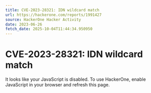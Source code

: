 ```yaml
---
title: CVE-2023-28321: IDN wildcard match
url: https://hackerone.com/reports/1991427
source: HackerOne Hacker Activity
date: 2023-06-26
fetch_date: 2025-10-04T11:44:34.950950
---
```


# CVE-2023-28321: IDN wildcard match

It looks like your JavaScript is disabled. To use HackerOne, enable JavaScript in your browser and refresh this page.